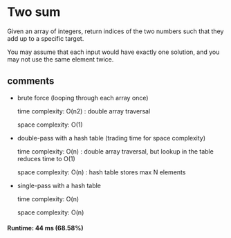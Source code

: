 # Two sum

Given an array of integers, return indices of the two numbers such that they add up to a specific target.

You may assume that each input would have exactly one solution, and you may not use the same element twice.



## comments

* brute force (looping through each array once)

    time complexity:  O(n2)		: double array traversal
	
    space complexity:  O(1)



* double-pass with a hash table (trading time for space complexity)

    time complexity: O(n)		: double array traversal, but lookup in the table reduces time to O(1)

    space complexity: O(n)		: hash table stores max N elements

	
	
* single-pass with a hash table

    time complexity: O(n)

    space complexity: O(n)



#### Runtime: 44 ms (68.58%)

